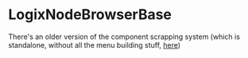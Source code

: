 # LogixNodeBrowserBase


There's an older version of the component scrapping system (which is standalone, without all the menu building stuff, [here](https://drive.google.com/file/d/16gFj_93i7o0kJkaiP5j3Io4mjUGKfxwk/view?usp=sharing))
